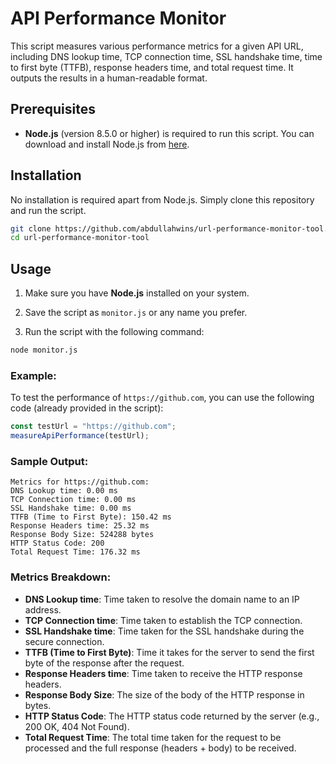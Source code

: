 # API Performance Monitor

This script measures various performance metrics for a given API URL, including DNS lookup time, TCP connection time, SSL handshake time, time to first byte (TTFB), response headers time, and total request time. It outputs the results in a human-readable format.

## Prerequisites

- **Node.js** (version 8.5.0 or higher) is required to run this script. You can download and install Node.js from [here](https://nodejs.org/).

## Installation

No installation is required apart from Node.js. Simply clone this repository and run the script.

```bash
git clone https://github.com/abdullahwins/url-performance-monitor-tool.git
cd url-performance-monitor-tool
```

## Usage

1. Make sure you have **Node.js** installed on your system.
2. Save the script as `monitor.js` or any name you prefer.

3. Run the script with the following command:

```bash
node monitor.js
```

### Example:

To test the performance of `https://github.com`, you can use the following code (already provided in the script):

```javascript
const testUrl = "https://github.com";
measureApiPerformance(testUrl);
```

### Sample Output:

```
Metrics for https://github.com:
DNS Lookup time: 0.00 ms
TCP Connection time: 0.00 ms
SSL Handshake time: 0.00 ms
TTFB (Time to First Byte): 150.42 ms
Response Headers time: 25.32 ms
Response Body Size: 524288 bytes
HTTP Status Code: 200
Total Request Time: 176.32 ms
```

### Metrics Breakdown:
- **DNS Lookup time**: Time taken to resolve the domain name to an IP address.
- **TCP Connection time**: Time taken to establish the TCP connection.
- **SSL Handshake time**: Time taken for the SSL handshake during the secure connection.
- **TTFB (Time to First Byte)**: Time it takes for the server to send the first byte of the response after the request.
- **Response Headers time**: Time taken to receive the HTTP response headers.
- **Response Body Size**: The size of the body of the HTTP response in bytes.
- **HTTP Status Code**: The HTTP status code returned by the server (e.g., 200 OK, 404 Not Found).
- **Total Request Time**: The total time taken for the request to be processed and the full response (headers + body) to be received.
